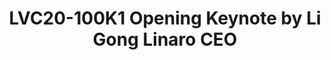 ---
categories:
- lvc20
description: Opening Keynote, Li Gong, Linaro CEO<br /><br />The prepared presentation
  in PDF has just been uploaded and viewable by attendees.<br /><br />However, this
  deck is primarily for reference, especially for people who are not familiar with
  Linaro.<br /><br />My talk will be more free form ... :-)
image: /assets/images/featured-images/lvc20/LVC20-100K1.png
session_id: LVC20-100K1
session_room: '[Track 1] IoT/Edge/Embedded'
session_slot:
  end_time: 2020-09-22 11:10
  start_time: 2020-09-22 10:45
session_speakers:
- speaker_bio: Li Gong is CEO of Linaro Limited. He is a globally experienced technologist
    and executive, with deep background in computer science, research and product
    development, and open source technologies. He has worked in senior leadership
    roles extensively in the US and in Asia, having served as President and COO at
    Mozilla Corporation, General Manager at Microsoft, as well as Distinguished Engineer
    at Sun Microsystems and Distinguished Scientist at SRI International. He graduated
    from Tsinghua University, Beijing, and received a PhD from University of Cambridge.
    In 1994 he received the Leonard G. Abraham Prize given by the IEEE Communications
    Society for “the most significant contribution to technical literature in the
    field of interest of the IEEE.”
  speaker_company: Linaro
  speaker_image: http://avatars.sched.co/3/53/7235639/avatar.jpg.320x320px.jpg?82f
  speaker_name: Li Gong
  speaker_position: CEO
  speaker_role: attendee, speaker
session_track: Keynote
tag: session
tags: Keynote
title: LVC20-100K1 Opening Keynote by Li Gong Linaro CEO
---